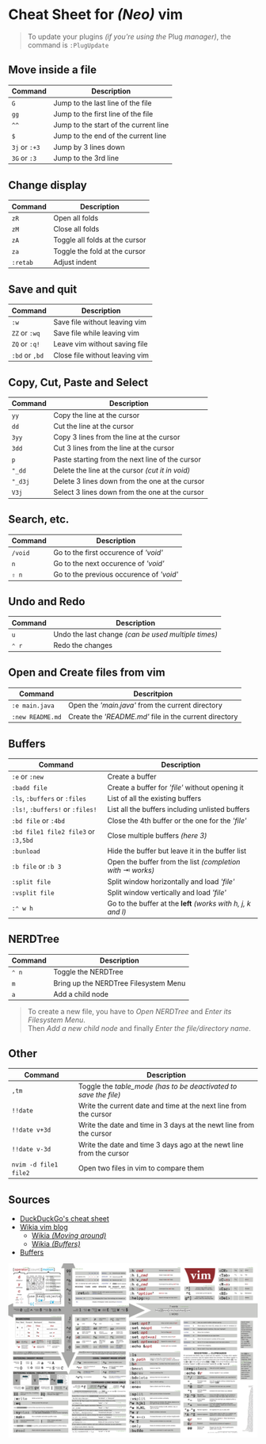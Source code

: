 <!--
Author: Alexandre Ducobu
Date: Ven 12 jan 2018 19:14:14 CET
-->

# Cheat Sheet for _(Neo)_ vim

> To update your plugins _(if you're using the_ Plug _manager)_, the command is ```:PlugUpdate```

## Move inside a file

| Command               | Description                           |
|-----------------------|---------------------------------------|
| ```G```               | Jump to the last line of the file     |
| ```gg```              | Jump to the first line of the file    |
| ```^^```              | Jump to the start of the current line |
| ```$```               | Jump to the end of the current line   |
| ```3j``` or ```:+3``` | Jump by 3 lines down                  |
| ```3G``` or ```:3```  | Jump to the 3rd line                  |

## Change display

| Command      | Description                    |
|--------------|--------------------------------|
| ```zR```     | Open all folds                 |
| ```zM```     | Close all folds                |
| ```zA```     | Toggle all folds at the cursor |
| ```za```     | Toggle the fold at the cursor  |
| ```:retab``` | Adjust indent                  |

## Save and quit

| Command                | Description                    |
|------------------------|--------------------------------|
| ```:w```               | Save file without leaving vim  |
| ```ZZ``` or ```:wq```  | Save file while leaving vim    |
| ```ZQ``` or ```:q!```  | Leave vim without saving file  |
| ```:bd``` or ```,bd``` | Close file without leaving vim |

## Copy, Cut, Paste and Select

| Command     | Description                                      |
|-------------|--------------------------------------------------|
| ```yy```    | Copy the line at the cursor                      |
| ```dd```    | Cut the line at the cursor                       |
| ```3yy```   | Copy 3 lines from the line at the cursor         |
| ```3dd```   | Cut 3 lines from the line at the cursor          |
| ````p````   | Paste starting from the next line of the cursor  |
| ```"_dd```  | Delete the line at the cursor _(cut it in void)_ |
| ```"_d3j``` | Delete 3 lines down from the one at the cursor   |
| ```V3j```   | Select 3 lines down from the one at the cursor   |

## Search, etc.

| Command     | Description                              |
|-------------|------------------------------------------|
| ```/void``` | Go to the first occurence of _'void'_    |
| ```n```     | Go to the next occurence of _'void'_     |
| ```⇧ n```   | Go to the previous occurence of _'void'_ |

## Undo and Redo

| Command   | Description                                         |
|-----------|-----------------------------------------------------|
| ```u```   | Undo the last change _(can be used multiple times)_ |
| ```⌃ r``` | Redo the changes                                    |

## Open and Create files from vim

| Command              | Descritpion                                            |
|----------------------|--------------------------------------------------------|
| ```:e main.java```   | Open the _'main.java'_ from the current directory      |
| ```:new README.md``` | Create the _'README.md'_ file in the current directory |

## Buffers

| Command                                      | Description                                                   |
|----------------------------------------------|---------------------------------------------------------------|
| ```:e``` or ```:new```                       | Create a buffer                                               |
| ```:badd file```                             | Create a buffer for _'file'_ without opening it               |
| ```:ls```, ```:buffers``` or ```:files```    | List of all the existing buffers                              |
| ```:ls!```, ```:buffers!``` or ```:files!``` | List all the buffers including unlisted buffers               |
| ```:bd file``` or ```:4bd```                 | Close the 4th buffer or the one for the _'file'_              |
| ```:bd file1 file2 file3``` or ```:3,5bd```  | Close multiple buffers _(here 3)_                             |
| ```:bunload```                               | Hide the buffer but leave it in the buffer list               |
| ```:b file``` or ```:b 3```                  | Open the buffer from the list _(completion with_ ⇥ _works)_   |
| ```:split file```                            | Split window horizontally and load _'file'_                   |
| ```:vsplit file```                           | Split window vertically and load _'file'_                     |
| ```:⌃ w h```                                 | Go to the buffer at the **left** _(works with h, j, k and l)_ |

## NERDTree

| Command   | Description                           |
|-----------|---------------------------------------|
| ```⌃ n``` | Toggle the NERDTree                   |
| ```m```   | Bring up the NERDTree Filesystem Menu |
| ```a```   | Add a child node                      |

> To create a new file, you have to _Open NERDTree_ and _Enter its Filesystem Menu_.  
> Then _Add a new child node_ and finally _Enter the file/directory name_.

## Other

| Command                   | Description                                                         |
|---------------------------|---------------------------------------------------------------------|
| ```,tm```                 | Toggle the _table_mode_ _(has to be deactivated to save the file)_  |
| ```!!date```              | Write the current date and time at the next line from the cursor    |
| ```!!date v+3d```         | Write the date and time in 3 days at the newt line from the cursor  |
| ```!!date v-3d```         | Write the date and time 3 days ago at the newt line from the cursor |
| ```nvim -d file1 file2``` | Open two files in vim to compare them                               |

## Sources
- [DuckDuckGo's cheat sheet](https://duckduckgo.com/?q=vim+cheat+sheet&t=osx&iax=cheatsheet&ia=cheatsheet#)
- [Wikia vim blog](http://vim.wikia.com)
    - [Wikia _(Moving around)_](http://vim.wikia.com/wiki/Moving_around)
    - [Wikia _(Buffers)_](http://vim.wikia.com/wiki/Vim_buffer_FAQ)
- [Buffers](https://www.cs.oberlin.edu/~kuperman/help/vim/windows.html)

![CheatSheet](Vim.png "Cheat Sheet")
